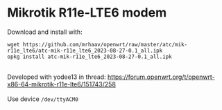 # Mikrotik R11e-LTE6 modem

Download and install with:
```
wget https://github.com/mrhaav/openwrt/raw/master/atc/mik-r11e_lte6/atc-mik-r11e_lte6_2023-08-27-0.1_all.ipk
opkg install atc-mik-r11e_lte6_2023-08-27-0.1_all.ipk
```
\
Developed with yodee13 in thread: https://forum.openwrt.org/t/openwrt-x86-64-mikrotik-r11e-lte6/151743/258 \
\
Use device `/dev/ttyACM0`
